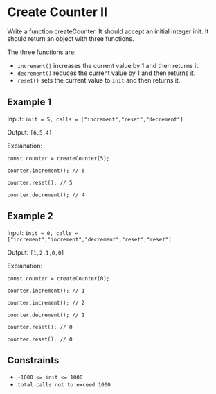 # Create Counter II

Write a function createCounter. It should accept an initial integer init. It should return an object with three functions.

The three functions are:

- `increment()` increases the current value by 1 and then returns it.
- `decrement()` reduces the current value by 1 and then returns it.
- `reset()` sets the current value to `init` and then returns it.

## Example 1

Input: `init = 5, calls = ["increment","reset","decrement"]`

Output: `[6,5,4]`

Explanation:

`const counter = createCounter(5);`

`counter.increment(); // 6`

`counter.reset(); // 5`

`counter.decrement(); // 4`

## Example 2

Input: `init = 0, calls = ["increment","increment","decrement","reset","reset"]`

Output: `[1,2,1,0,0]`

Explanation:

`const counter = createCounter(0);`

`counter.increment(); // 1`

`counter.increment(); // 2`

`counter.decrement(); // 1`

`counter.reset(); // 0`

`counter.reset(); // 0`

## Constraints

- `-1000 <= init <= 1000`
- `total calls not to exceed 1000`
